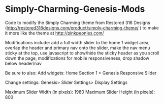 # Simply-Charming-Genesis-Mods
Code to modify the Simply Charming theme from Restored 316 Designs (http://restored316designs.com/product/simply-charming-theme/ ) to make it more like the theme at http://pinkpeonies.com/

Modifications include: 
add a full width slider to the home 1 widget area,
overlap the header and primary nav onto the slider,
make the nav menu sticky at the top,
use javascript to show/hide the sticky header as you scroll down the page,
modifications for mobile responsiveness,
drop shadow below header/nav


Be sure to also: 
Add widgets: Home Section 1 > Genesis Responsive Slider 

Change settings: 
Genesis> Slider Settings> Display Settings

Maximum Slider Width (in pixels):  1980
Maximum Slider Height (in pixels):  800
